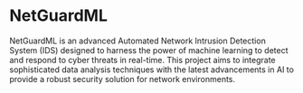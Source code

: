 # NetGuardML
NetGuardML is an advanced Automated Network Intrusion Detection System (IDS) designed to harness the power of machine learning to detect and respond to cyber threats in real-time. This project aims to integrate sophisticated data analysis techniques with the latest advancements in AI to provide a robust security solution for network environments.
